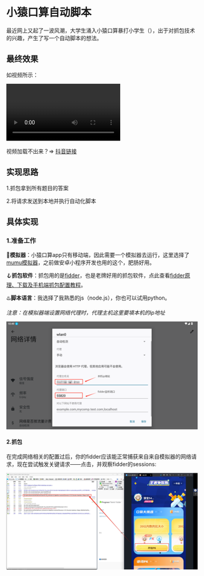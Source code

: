 # 小猿口算自动脚本

最近网上又起了一波风潮，大学生涌入小猿口算暴打小学生（），出于对抓包技术的兴趣，产生了写一个自动脚本的想法。

## 最终效果

如视频所示：

<video controls >
<source src="https://github.com/user-attachments/assets/3d7f60a6-6ed4-4181-8b6e-f955791adb02" type="video/mp4" />
</video>



视频加载不出来？=> [抖音链接](https://www.douyin.com/user/MS4wLjABAAAALRwYctiAsI5JCj48PfF8FMFfWuv1tDkozbtTHenE2aw?modal_id=7423760613282729251&vid=7376166740557974803)

## 实现思路

1.抓包拿到所有题目的答案

2.将请求发送到本地并执行自动化脚本

## 具体实现

### 1.准备工作

🤖**模拟器**：小猿口算app只有移动端，因此需要一个模拟器去运行，这里选择了[mumu模拟器](https://mumu.163.com/)，之前做安卓小程序开发也用的这个，肥肠好用。

🪝**抓包软件**：抓包用的是[fidder](https://www.telerik.com/fiddler)，也是老牌好用的抓包软件，点此查看[fidder原理、下载及手机端抓包配置教程]()。

♨️**脚本语言**：我选择了我熟悉的js（node.js），你也可以试用python。

*注意：在模拟器端设置网络代理时，代理主机这里要填本机的ip地址*

<img src="https://raw.githubusercontent.com/Faucet7/blogGitalk/refs/heads/main/blogImg/netProxyConfig.png" />



#### 2.抓包

在完成网络相关的配置过后，你的fidder应该能正常捕获来自来自模拟器的网络请求，现在尝试触发关键请求——点击，并观察fidder的sessions:

<img src="https://raw.githubusercontent.com/Faucet7/blogGitalk/refs/heads/main/blogImg/buttonPostAction.png" />

